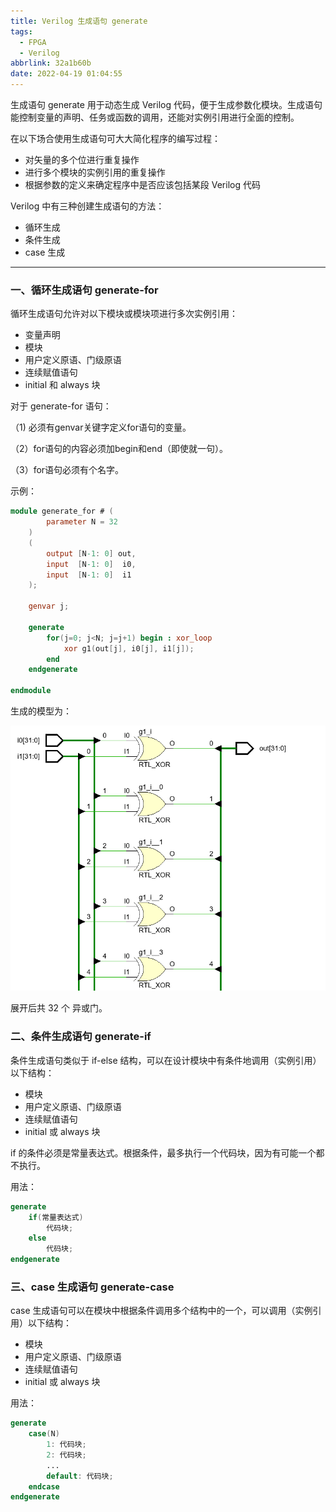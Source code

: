 ```yaml
---
title: Verilog 生成语句 generate
tags:
  - FPGA
  - Verilog
abbrlink: 32a1b60b
date: 2022-04-19 01:04:55
---
```


生成语句 generate 用于动态生成 Verilog 代码，便于生成参数化模块。生成语句能控制变量的声明、任务或函数的调用，还能对实例引用进行全面的控制。

<!--more-->

在以下场合使用生成语句可大大简化程序的编写过程：

- 对矢量的多个位进行重复操作
- 进行多个模块的实例引用的重复操作
- 根据参数的定义来确定程序中是否应该包括某段 Verilog 代码

Verilog 中有三种创建生成语句的方法：

- 循环生成
- 条件生成
- case 生成



---

### 一、循环生成语句 generate-for

循环生成语句允许对以下模块或模块项进行多次实例引用：

- 变量声明
- 模块
- 用户定义原语、门级原语
- 连续赋值语句
- initial 和 always 块



对于 generate-for 语句：

（1) 必须有genvar关键字定义for语句的变量。

（2）for语句的内容必须加begin和end（即使就一句）。

（3）for语句必须有个名字。



示例：

```verilog
module generate_for # (
        parameter N = 32
    )
    (
        output [N-1: 0] out,
        input  [N-1: 0]  i0,
        input  [N-1: 0]  i1
    );

    genvar j;

    generate
        for(j=0; j<N; j=j+1) begin : xor_loop
            xor g1(out[j], i0[j], i1[j]);
        end
    endgenerate

endmodule
```

生成的模型为：

![image-20220419102028800](2022-04-19-Verilog-生成语句-generate/image-20220419102028800.png)

展开后共 32 个 异或门。



### 二、条件生成语句 generate-if

条件生成语句类似于 if-else 结构，可以在设计模块中有条件地调用（实例引用）以下结构：

- 模块
- 用户定义原语、门级原语
- 连续赋值语句
- initial 或 always 块

if 的条件必须是常量表达式。根据条件，最多执行一个代码块，因为有可能一个都不执行。

用法：

```verilog
generate
    if(常量表达式)
        代码块;
    else
        代码块;
endgenerate
```



### 三、case 生成语句 generate-case

case 生成语句可以在模块中根据条件调用多个结构中的一个，可以调用（实例引用）以下结构：

- 模块
- 用户定义原语、门级原语
- 连续赋值语句
- initial 或 always 块



用法：

```verilog
generate
    case(N)
        1: 代码块;
        2: 代码块;
        ...
        default: 代码块;
    endcase
endgenerate
```

















